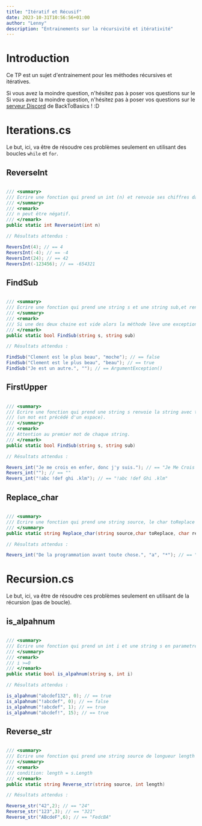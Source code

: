 ```yaml
---
title: "Itératif et Récusif"
date: 2023-10-31T10:56:56+01:00
author: "Lenny"
description: "Entrainements sur la récursivité et itérativité"
---
```


# Introduction

Ce TP est un sujet d'entrainement pour les méthodes récursives et itératives.

Si vous avez la moindre question, n'hésitez pas à poser vos questions sur le Si vous avez la moindre question, n'hésitez pas à poser vos questions sur le [serveur Discord](https://discord.gg/SJGWzkU2gd) de BackToBasics ! :D

# Iterations.cs

Le but, ici, va être de résoudre ces problèmes seulement en utilisant des boucles `while` et `for`.



## ReverseInt
```csharp

/// <summary>
/// Ecrire une fonction qui prend un int (n) et renvoie ses chiffres dans le sens inverse.
/// </summary>
/// <remark>
/// n peut être négatif.
/// </remark>
public static int Reverseint(int n)

```

```csharp
// Résultats attendus : 

ReversInt(4); // == 4
ReversInt(-4); // == -4
ReversInt(24); // == 42
ReversInt(-123456); // == -654321

```

## FindSub

```csharp

/// <summary>
/// Ecrire une fonction qui prend une string s et une string sub,et renvoie si sub est contenue dans la string s.
/// </summary>
/// <remark>
/// Si une des deux chaine est vide alors la méthode lève une exception de type `ArgumentException`.
/// </remark>
public static bool FindSub(string s, string sub)

```

```csharp
// Résultats attendus : 

FindSub("Clement est le plus beau", "moche"); // == false
FindSub("Clement est le plus beau", "beau"); // == true
FindSub("Je est un autre.", ""); // == ArgumentException()

```

## FirstUpper

```csharp

/// <summary>
/// Ecrire une fonction qui prend une string s renvoie la string avec toutes les premieres lettres (lettre entre a-z) de chaque mot en majuscule
/// (un mot est précédé d'un espace).
/// </summary>
/// <remark>
/// Attention au premier mot de chaque string.
/// </remark>
public static bool FindSub(string s, string sub)

```

```csharp
// Résultats attendus : 

Revers_int("Je me crois en enfer, donc j'y suis."); // == "Je Me Crois En Enfer, Donc J'y Suis."
Revers_int(""); // == ""
Revers_int("!abc !def ghi .klm"); // == "!abc !def Ghi .klm"

```

## Replace_char

```csharp

/// <summary>
/// Ecrire une fonction qui prend une string source, le char toReplace a remplacer par le char replace en parametre et retourne la nouvelle string
/// </summary>
public static string Replace_char(string source,char toReplace, char replace)

```

```csharp
// Résultats attendus : 

Revers_int("De la programmation avant toute chose.", "a", "*"); // == "De l* progr*mm*tion *v*nt toute chose."

```

# Recursion.cs

Le but, ici, va être de résoudre ces problèmes seulement en utilisant de la récursion (pas de boucle).

## is_alpahnum
```csharp

/// <summary>
/// Ecrire une fonction qui prend un int i et une string s en parametre et renvoie true si la fonctione n'a que des char alphanumériques a partir de l'index i.
/// </summary>
/// <remark>
/// i >=0
/// </remark>
public static bool is_alpahnum(string s, int i)

```

```csharp
// Résultats attendus : 

is_alpahnum("abcdef132", 0); // == true
is_alpahnum("!abcdef", 0); // == false
is_alpahnum("!abcdef", 1); // == true
is_alpahnum("abcdef!", 15); // == true


```

## Reverse_str

```csharp

/// <summary>
/// Ecrire une fonction qui prend une string source de longueur length en parametre et retourn la string inversée.
/// </summary>
/// <remark>
/// condition: length = s.Length
/// </remark>
public static string Reverse_str(string source, int length)

```

```csharp
// Résultats attendus : 

Reverse_str("42",2); // == "24"
Reverse_str("123",3); // == "321"
Reverse_str("ABcdeF",6); // == "FedcBA"

```
